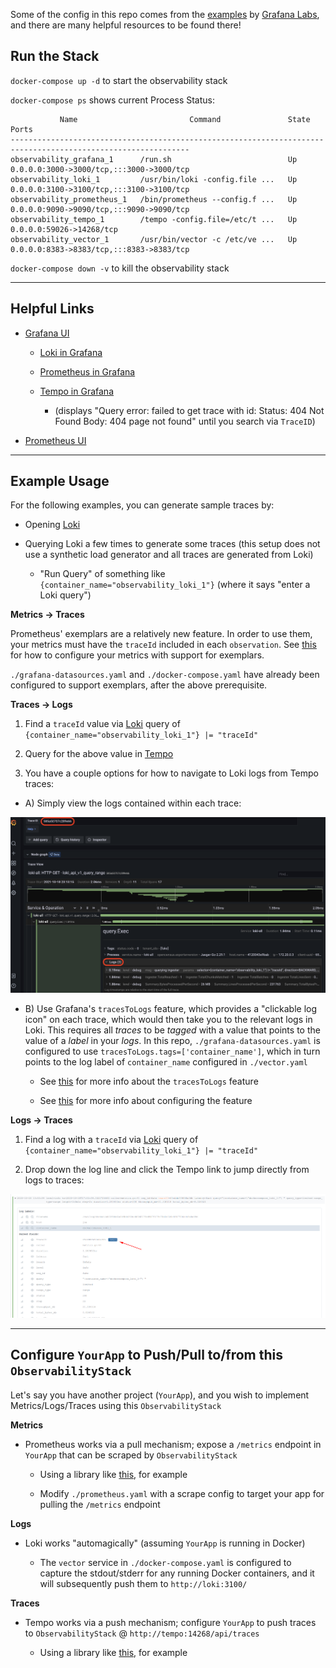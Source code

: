 Some of the config in this repo comes from the [examples](https://github.com/grafana/tempo/blob/dee08207802e2e748c5a2fde881094a062da10f2/example/docker-compose/loki/readme.md) by [Grafana Labs](https://github.com/grafana), and there are many helpful resources to be found there!

## Run the Stack

`docker-compose up -d` to start the observability stack

`docker-compose ps` shows current Process Status:

```
           Name                         Command               State                    Ports                  
--------------------------------------------------------------------------------------------------------------
observability_grafana_1      /run.sh                          Up      0.0.0.0:3000->3000/tcp,:::3000->3000/tcp
observability_loki_1         /usr/bin/loki -config.file ...   Up      0.0.0.0:3100->3100/tcp,:::3100->3100/tcp
observability_prometheus_1   /bin/prometheus --config.f ...   Up      0.0.0.0:9090->9090/tcp,:::9090->9090/tcp
observability_tempo_1        /tempo -config.file=/etc/t ...   Up      0.0.0.0:59026->14268/tcp                
observability_vector_1       /usr/bin/vector -c /etc/ve ...   Up      0.0.0.0:8383->8383/tcp,:::8383->8383/tcp
```

`docker-compose down -v` to kill the observability stack


---
## Helpful Links

* [Grafana UI](http://localhost:3000)

  * [Loki in Grafana](http://localhost:3000/explore?orgId=1&left=%5B%22now-1h%22,%22now%22,%22Loki%22,%7B%7D%5D)

  * [Prometheus in Grafana](http://localhost:3000/explore?orgId=1&left=%5B%22now-1h%22,%22now%22,%22Prometheus%22,%7B%22exemplar%22:true%7D%5D)

  * [Tempo in Grafana](http://localhost:3000/explore?orgId=1&left=%5B%22now-1h%22,%22now%22,%22Tempo%22,%7B%22exemplar%22:true%7D%5D)

    * (displays "Query error: failed to get trace with id: Status: 404 Not Found Body: 404 page not found" until you search via `TraceID`)

* [Prometheus UI](http://localhost:9090)


---
## Example Usage

For the following examples, you can generate sample traces by:

  * Opening [Loki](http://localhost:3000/explore?orgId=1&left=%5B%22now-1h%22,%22now%22,%22Loki%22,%7B%7D%5D)

  * Querying Loki a few times to generate some traces (this setup does not use a synthetic load generator and all traces are generated from Loki)

    * "Run Query" of something like `{container_name="observability_loki_1"}` (where it says "enter a Loki query")

**Metrics -> Traces**

Prometheus' exemplars are a relatively new feature.  In order to use them, your metrics must have the `traceId` included in each `observation`.  See [this](https://vbehar.medium.com/using-prometheus-exemplars-to-jump-from-metrics-to-traces-in-grafana-249e721d4192) for how to configure your metrics with support for exemplars.

`./grafana-datasources.yaml` and `./docker-compose.yaml` have already been configured to support exemplars, after the above prerequisite.

**Traces -> Logs**

1) Find a `traceId` value via [Loki](http://localhost:3000/explore?orgId=1&left=%5B%22now-1h%22,%22now%22,%22Loki%22,%7B%7D%5D) query of `{container_name="observability_loki_1"} |= "traceId"`

2) Query for the above value in [Tempo](http://localhost:3000/explore?orgId=1&left=%5B%22now-1h%22,%22now%22,%22Tempo%22,%7B%22exemplar%22:true%7D%5D)

3) You have a couple options for how to navigate to Loki logs from Tempo traces:

  * A) Simply view the logs contained within each trace:

  ![Tempo logs](tempo-logs.png)

  * B) Use Grafana's `tracesToLogs` feature, which provides a "clickable log icon" on each trace, which would then take you to the relevant logs in Loki.  This requires all *traces* to be *tagged* with a value that points to the value of a *label* in your *logs*.  In this repo, `./grafana-datasources.yaml` is configured to use `tracesToLogs.tags=['container_name']`, which in turn points to the log label of `container_name` configured in `./vector.yaml`

    * See [this](https://grafana.com/docs/grafana/latest/explore/trace-integration/) for more info about the `tracesToLogs` feature

    * See [this](https://github.com/grafana/tempo/issues/735#issuecomment-899335996) for more info about configuring the feature

**Logs -> Traces**

1) Find a log with a `traceId` via [Loki](http://localhost:3000/explore?orgId=1&left=%5B%22now-1h%22,%22now%22,%22Loki%22,%7B%7D%5D) query of `{container_name="observability_loki_1"} |= "traceId"`

2) Drop down the log line and click the Tempo link to jump directly from logs to traces:

![Tempo link](tempo-link.png)


---
## Configure `YourApp` to Push/Pull to/from this `ObservabilityStack`

Let's say you have another project (`YourApp`), and you wish to implement Metrics/Logs/Traces using this `ObservabilityStack`

**Metrics**

* Prometheus works via a pull mechanism; expose a `/metrics` endpoint in `YourApp` that can be scraped by `ObservabilityStack`

  * Using a library like [this](https://github.com/prometheus/client_ruby), for example

  * Modify `./prometheus.yaml` with a scrape config to target your app for pulling the `/metrics` endpoint

**Logs**

* Loki works "automagically" (assuming `YourApp` is running in Docker)

  * The `vector` service in `./docker-compose.yaml` is configured to capture the stdout/stderr for any running Docker containers, and it will subsequently push them to `http://loki:3100/`

**Traces**

* Tempo works via a push mechanism; configure `YourApp` to push traces to `ObservabilityStack` @ `http://tempo:14268/api/traces`

  * Using a library like [this](https://github.com/salemove/zipkin-ruby-opentracing), for example
